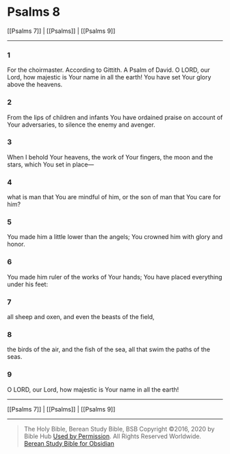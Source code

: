 # Psalms 8

[[Psalms 7]] | [[Psalms]] | [[Psalms 9]]

---

### 1
For the choirmaster. According to Gittith. A Psalm of David. O LORD, our Lord, how majestic is Your name in all the earth! You have set Your glory above the heavens.

### 2
From the lips of children and infants You have ordained praise on account of Your adversaries, to silence the enemy and avenger.

### 3
When I behold Your heavens, the work of Your fingers, the moon and the stars, which You set in place—

### 4
what is man that You are mindful of him, or the son of man that You care for him?

### 5
You made him a little lower than the angels; You crowned him with glory and honor.

### 6
You made him ruler of the works of Your hands; You have placed everything under his feet:

### 7
all sheep and oxen, and even the beasts of the field,

### 8
the birds of the air, and the fish of the sea, all that swim the paths of the seas.

### 9
O LORD, our Lord, how majestic is Your name in all the earth!

---

[[Psalms 7]] | [[Psalms]] | [[Psalms 9]]

---

> The Holy Bible, Berean Study Bible, BSB
> Copyright &copy;2016, 2020 by Bible Hub
> [Used by Permission](https://berean.bible/terms.htm). All Rights Reserved Worldwide.
> [Berean Study Bible for Obsidian](https://github.com/gapmiss/berean-study-bible-for-obsidian)</small>


